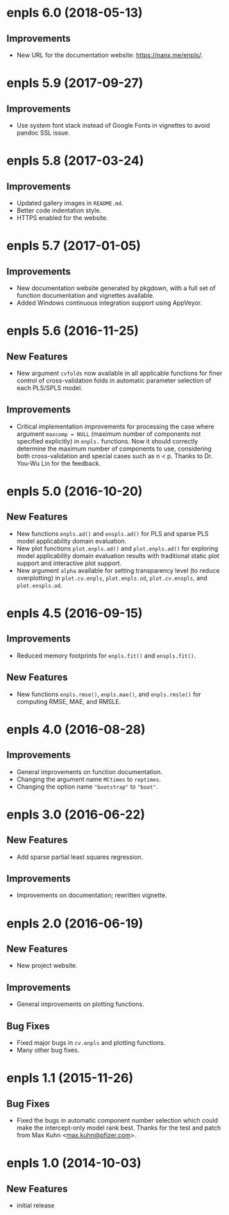 # enpls 6.0 (2018-05-13)

## Improvements

- New URL for the documentation website: https://nanx.me/enpls/.

# enpls 5.9 (2017-09-27)

## Improvements

- Use system font stack instead of Google Fonts in vignettes to avoid pandoc SSL issue.

# enpls 5.8 (2017-03-24)

## Improvements

- Updated gallery images in `README.md`.
- Better code indentation style.
- HTTPS enabled for the website.

# enpls 5.7 (2017-01-05)

## Improvements

- New documentation website generated by pkgdown,
  with a full set of function documentation and vignettes available.
- Added Windows continuous integration support using AppVeyor.

# enpls 5.6 (2016-11-25)

## New Features

- New argument `cvfolds` now available in all applicable functions for finer control of cross-validation folds in automatic parameter selection of each PLS/SPLS model.

## Improvements

- Critical implementation improvements for processing the case where argument `maxcomp = NULL` (maximum number of components not specified explicitly) in `enpls.` functions. Now it should correctly determine the maximum number of components to use, considering both cross-validation and special cases such as n < p. Thanks to Dr. You-Wu Lin for the feedback.

# enpls 5.0 (2016-10-20)

## New Features

- New functions `enpls.ad()` and `enspls.ad()` for PLS and sparse PLS model applicability domain evaluation.
- New plot functions `plot.enpls.ad()` and `plot.enpls.ad()` for exploring model applicability domain evaluation results with traditional static plot support and interactive plot support.
- New argument `alpha` available for setting transparency level (to reduce overplotting) in `plot.cv.enpls`, `plot.enpls.od`, `plot.cv.enspls`, and `plot.enspls.od`.

# enpls 4.5 (2016-09-15)

## Improvements

- Reduced memory footprints for `enpls.fit()` and `enspls.fit()`.

## New Features

- New functions `enpls.rmse()`, `enpls.mae()`, and `enpls.rmsle()` for computing RMSE, MAE, and RMSLE.

# enpls 4.0 (2016-08-28)

## Improvements

- General improvements on function documentation.
- Changing the argument name `MCtimes` to `reptimes`.
- Changing the option name `"bootstrap"` to `"boot"`.

# enpls 3.0 (2016-06-22)

## New Features

- Add sparse partial least squares regression.

## Improvements

- Improvements on documentation; rewritten vignette.

# enpls 2.0 (2016-06-19)

## New Features

- New project website.

## Improvements

- General improvements on plotting functions.

## Bug Fixes

- Fixed major bugs in `cv.enpls` and plotting functions.
- Many other bug fixes.

# enpls 1.1 (2015-11-26)

##  Bug Fixes

- Fixed the bugs in automatic component number selection which could make
the intercept-only model rank best. Thanks for the test and patch from
Max Kuhn <<max.kuhn@pfizer.com>>.

# enpls 1.0 (2014-10-03)

## New Features

- initial release
